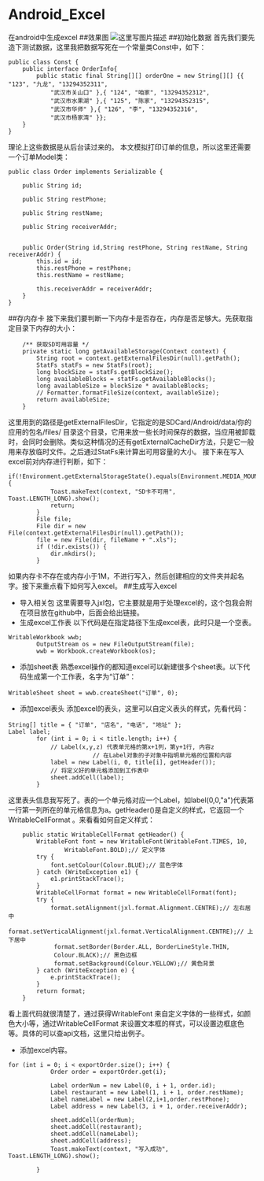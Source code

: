 # Android_Excel
在android中生成excel
##效果图
![这里写图片描述](http://img.blog.csdn.net/20160129095143462)
##初始化数据
首先我们要先造下测试数据，这里我把数据写死在一个常量类Const中，如下：

```
public class Const {
	public interface OrderInfo{
		public static final String[][] orderOne = new String[][] {{ "123", "九龙", "13294352311",
			"武汉市关山口" },{ "124", "咱家", "13294352312",
			"武汉市水果湖" },{ "125", "陈家", "13294352315",
			"武汉市华师" },{ "126", "李", "13294352316",
			"武汉市杨家湾" }};
	}
}
```
理论上这些数据是从后台读过来的。
本文模拟打印订单的信息，所以这里还需要一个订单Model类：

```
public class Order implements Serializable {

	public String id;

	public String restPhone;

	public String restName;

	public String receiverAddr;

	
	public Order(String id,String restPhone, String restName, String receiverAddr) {
		this.id = id;
		this.restPhone = restPhone;
		this.restName = restName;
		
		this.receiverAddr = receiverAddr;
	}
}
```

##存内存卡
接下来我们要判断一下内存卡是否存在，内存是否足够大。先获取指定目录下内存的大小：

```
	/** 获取SD可用容量 */
	private static long getAvailableStorage(Context context) {
		String root = context.getExternalFilesDir(null).getPath();
		StatFs statFs = new StatFs(root);
		long blockSize = statFs.getBlockSize();
		long availableBlocks = statFs.getAvailableBlocks();
		long availableSize = blockSize * availableBlocks;
		// Formatter.formatFileSize(context, availableSize);
		return availableSize;
	}
```
这里用到的路径是getExternalFilesDir，它指定的是SDCard/Android/data/你的应用的包名/files/ 目录这个目录，它用来放一些长时间保存的数据，当应用被卸载时，会同时会删除。类似这种情况的还有getExternalCacheDir方法，只是它一般用来存放临时文件。之后通过StatFs来计算出可用容量的大小。
接下来在写入excel前对内存进行判断，如下：

```
if(!Environment.getExternalStorageState().equals(Environment.MEDIA_MOUNTED)&&getAvailableStorage()>1000000) {
			Toast.makeText(context, "SD卡不可用", Toast.LENGTH_LONG).show();
			return;
		}
		File file;
		File dir = new File(context.getExternalFilesDir(null).getPath());
		file = new File(dir, fileName + ".xls");
		if (!dir.exists()) {
			dir.mkdirs();
		}
```
如果内存卡不存在或内存小于1M，不进行写入，然后创建相应的文件夹并起名字。接下来重点看下如何写入excel。
##生成写入excel

 - 导入相关包
这里需要导入jxl包，它主要就是用于处理excel的，这个包我会附在项目放在github中，后面会给出链接。
 - 生成excel工作表
 以下代码是在指定路径下生成excel表，此时只是一个空表。
 

```
WritableWorkbook wwb;
		OutputStream os = new FileOutputStream(file);
		wwb = Workbook.createWorkbook(os);
```

 - 添加sheet表
 熟悉excel操作的都知道excel可以新建很多个sheet表。以下代码生成第一个工作表，名字为“订单”：
 

```
WritableSheet sheet = wwb.createSheet("订单", 0);
```

 - 添加excel表头
 添加excel的表头，这里可以自定义表头的样式，先看代码：
 

```
String[] title = { "订单", "店名", "电话", "地址" };
Label label;
		for (int i = 0; i < title.length; i++) {
			// Label(x,y,z) 代表单元格的第x+1列，第y+1行, 内容z
						// 在Label对象的子对象中指明单元格的位置和内容
			label = new Label(i, 0, title[i], getHeader());
			// 将定义好的单元格添加到工作表中
			sheet.addCell(label);
		}
```
这里表头信息我写死了。表的一个单元格对应一个Label，如label(0,0,"a")代表第一行第一列所在的单元格信息为a。getHeader()是自定义的样式，它返回一个 WritableCellFormat 。来看看如何自定义样式：
 

```
	public static WritableCellFormat getHeader() {
		WritableFont font = new WritableFont(WritableFont.TIMES, 10,
				WritableFont.BOLD);// 定义字体
		try {
			font.setColour(Colour.BLUE);// 蓝色字体
		} catch (WriteException e1) {
			e1.printStackTrace();
		}
		WritableCellFormat format = new WritableCellFormat(font);
		try {
			format.setAlignment(jxl.format.Alignment.CENTRE);// 左右居中
			format.setVerticalAlignment(jxl.format.VerticalAlignment.CENTRE);// 上下居中
			 format.setBorder(Border.ALL, BorderLineStyle.THIN,
			 Colour.BLACK);// 黑色边框
			 format.setBackground(Colour.YELLOW);// 黄色背景
		} catch (WriteException e) {
			e.printStackTrace();
		}
		return format;
	}
```
看上面代码就很清楚了，通过获得WritableFont 来自定义字体的一些样式，如颜色大小等，通过WritableCellFormat 来设置文本框的样式，可以设置边框底色等。具体的可以查api文档，这里只给出例子。

 - 添加excel内容。


```
for (int i = 0; i < exportOrder.size(); i++) {
			Order order = exportOrder.get(i);

			Label orderNum = new Label(0, i + 1, order.id);
			Label restaurant = new Label(1, i + 1, order.restName);
			Label nameLabel = new Label(2,i+1,order.restPhone);
			Label address = new Label(3, i + 1, order.receiverAddr);
			
			sheet.addCell(orderNum);
			sheet.addCell(restaurant);
			sheet.addCell(nameLabel);
			sheet.addCell(address);
			Toast.makeText(context, "写入成功", Toast.LENGTH_LONG).show();
			
		}
```
